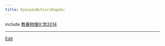 ```yaml
---
title: KyouyouButsuriKagaku
---
```

include [教養物理化学2014](/教養物理化学2014)


----
[Edit](https://github.com/vitroid/vitroid.github.io/edit/master/MD/KyouyouButsuriKagaku.md)
